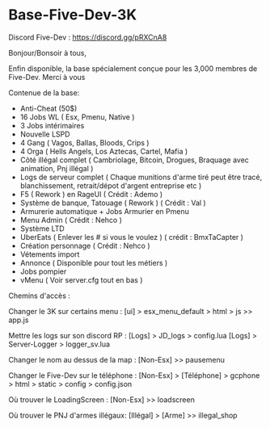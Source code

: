 # Base-Five-Dev-3K

Discord Five-Dev : https://discord.gg/pRXCnA8

Bonjour/Bonsoir à tous, 

Enfin disponible, la base spécialement conçue pour les 3,000 membres de Five-Dev. Merci à vous


Contenue de la base:

- Anti-Cheat (50$)
- 16 Jobs WL ( Esx, Pmenu, Native ) 
- 3 Jobs intérimaires 
- Nouvelle LSPD
- 4 Gang ( Vagos, Ballas, Bloods, Crips )
- 4 Orga ( Hells Angels, Los Aztecas, Cartel, Mafia  )
- Côté illégal complet ( Cambriolage, Bitcoin, Drogues, Braquage avec animation, Pnj illégal )
- Logs de serveur complet ( Chaque munitions d'arme tiré peut être tracé, blanchissement, retrait/dépot d'argent entreprise etc )
- F5 ( Rework ) en RageUI ( Crédit : Ademo )
- Système de banque, Tatouage ( Rework ) ( Crédit : Val )
- Armurerie automatique + Jobs Armurier en Pmenu
- Menu Admin ( Crédit : Nehco )
- Système LTD
- UberEats ( Enlever les # si vous le voulez ) ( crédit : BmxTaCapter )
- Création personnage ( Crédit : Nehco )
- Vétements import
- Annonce ( Disponible pour tout les métiers ) 
- Jobs pompier
- vMenu ( Voir server.cfg tout en bas )


Chemins d'accès : 

Changer le 3K sur certains menu : [ui] > esx_menu_default > html > js >> app.js

Mettre les logs sur son discord RP : [Logs] > JD_logs > config.lua
                                     [Logs] > Server-Logger > logger_sv.lua

Changer le nom au dessus de la map : [Non-Esx] >> pausemenu

Changer le Five-Dev sur le téléphone : [Non-Esx] > [Téléphone] > gcphone > html > static > config > config.json

Où trouver le LoadingScreen : [Non-Esx] >> loadscreen

Où trouver le PNJ d'armes illégaux: [Illégal] > [Arme] >> illegal_shop
